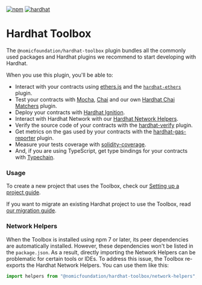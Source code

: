 <!-- 2024-05-30 -->

[![npm](https://img.shields.io/npm/v/@nomicfoundation/hardhat-toolbox.svg)](https://www.npmjs.com/package/@nomicfoundation/hardhat-toolbox) [![hardhat](https://hardhat.org/buidler-plugin-badge.svg?1)](https://hardhat.org)

# Hardhat Toolbox

The `@nomicfoundation/hardhat-toolbox` plugin bundles all the commonly used packages and Hardhat plugins we recommend to start developing with Hardhat.

When you use this plugin, you'll be able to:

- Interact with your contracts using [ethers.js](https://docs.ethers.org/v6/) and the [`hardhat-ethers`](https://hardhat.org/hardhat-runner/plugins/nomicfoundation-hardhat-ethers) plugin.
- Test your contracts with [Mocha](https://mochajs.org/), [Chai](https://chaijs.com/) and our own [Hardhat Chai Matchers](https://hardhat.org/hardhat-chai-matchers) plugin.
- Deploy your contracts with [Hardhat Ignition](https://hardhat.org/ignition).
- Interact with Hardhat Network with our [Hardhat Network Helpers](https://hardhat.org/hardhat-network-helpers).
- Verify the source code of your contracts with the [hardhat-verify](https://hardhat.org/hardhat-runner/plugins/nomicfoundation-hardhat-verify) plugin.
- Get metrics on the gas used by your contracts with the [hardhat-gas-reporter](https://github.com/cgewecke/hardhat-gas-reporter) plugin.
- Measure your tests coverage with [solidity-coverage](https://github.com/sc-forks/solidity-coverage).
- And, if you are using TypeScript, get type bindings for your contracts with [Typechain](https://github.com/dethcrypto/TypeChain/).

### Usage

To create a new project that uses the Toolbox, check our [Setting up a project guide](https://hardhat.org/hardhat-runner/docs/guides/project-setup).

If you want to migrate an existing Hardhat project to use the Toolbox, read [our migration guide](https://hardhat.org/hardhat-runner/docs/guides/migrating-from-hardhat-waffle).

### Network Helpers

When the Toolbox is installed using npm 7 or later, its peer dependencies are automatically installed. However, these dependencies won't be listed in the `package.json`. As a result, directly importing the Network Helpers can be problematic for certain tools or IDEs. To address this issue, the Toolbox re-exports the Hardhat Network Helpers. You can use them like this:

```ts
import helpers from "@nomicfoundation/hardhat-toolbox/network-helpers";
```
